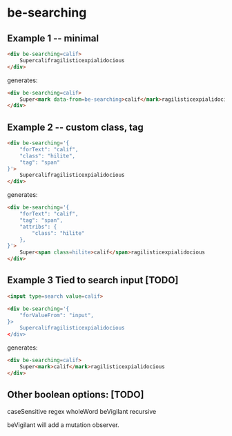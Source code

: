 # be-searching 

## Example 1 -- minimal

```html
<div be-searching=calif>
    Supercalifragilisticexpialidocious
</div>
```

generates:

```html
<div be-searching=calif>
    Super<mark data-from=be-searching>calif</mark>ragilisticexpialidocious
</div>
```

## Example 2 -- custom class, tag

```html
<div be-searching='{
    "forText": "calif",
    "class": "hilite",
    "tag": "span"
}'>
    Supercalifragilisticexpialidocious
</div>
```

generates:

```html
<div be-searching='{
    "forText": "calif",
    "tag": "span",
    "attribs": {
        "class": "hilite"
    },
}'>
    Super<span class=hilite>calif</span>ragilisticexpialidocious
</div>
```

## Example 3 Tied to search input [TODO]

```html
<input type=search value=calif>

<div be-searching='{
    "forValueFrom": "input", 
}>
    Supercalifragilisticexpialidocious
</div>

```

generates:

```html
<div be-searching=calif>
    Super<mark>calif</mark>ragilisticexpialidocious
</div>
```

## Other boolean options: [TODO]

caseSensitive
regex
wholeWord
beVigilant
recursive

beVigilant will add a mutation observer.






